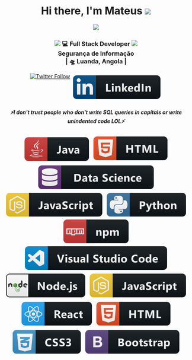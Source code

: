 <div align="center">
   <h1>Hi there, I'm Mateus <img src="https://media.giphy.com/media/hvRJCLFzcasrR4ia7z/giphy.gif" width="25px"> </h1>
   <img src="https://pronoun.cyou/x/y?subject=He&object=Him&height=20"> 
</div>

<div align="center">
<h3><img src="https://media.giphy.com/media/WUlplcMpOCEmTGBtBW/giphy.gif" width="30">  💻 Full Stack Developer <img src="https://media.giphy.com/media/WUlplcMpOCEmTGBtBW/giphy.gif" width="30"><br>  Segurança de Informação  <br> |  🛸 Luanda, Angola | </h3>
</div>

<p align="center">
   <a href="https://twitter.com/21_escutelo"><img alt="Twitter Follow" src="https://img.shields.io/twitter/follow/21_escutelo?style=for-the-badge&color=09f&labelColor=black&logo=twitter&label=@21_escutelo"></a>
 <a href="https://www.linkedin.com/in/mateus-escutelo/">
    <img src="svg/social/linkedin.svg" alt="linkedin" style="vertical-align:top; margin:6px 4px">
  </a>
 </p>

  <h5 align="center">
   <i>⚡️I don't trust people who don't write SQL queries in capitals or write unindented code LOL⚡️</i>
  </h5>
<p align="center">
  <!-- For more icons please follow  https://github.com/MikeCodesDotNET/ColoredBadges -->
  <img src="svg/dev/languages/java.svg" alt="java" style="vertical-align:top; margin:6px 4px">
  <img src="https://raw.githubusercontent.com/8bithemant/8bithemant/master/svg/dev/languages/html.svg" alt="html" style="vertical-align:top; margin:4px">    
  <img src="svg/dev/misc/datascience.svg" alt="datascience" style="vertical-align:top; margin:6px 4px">
  <img src="https://raw.githubusercontent.com/8bithemant/8bithemant/master/svg/dev/languages/js.svg" alt="js" style="vertical-align:top; margin:4px">
  <img src="https://raw.githubusercontent.com/8bithemant/8bithemant/master/svg/dev/languages/python.svg" alt="python" style="vertical-align:top; margin:4px">
  <img src="https://raw.githubusercontent.com/8bithemant/8bithemant/master/svg/dev/services/npm.svg" alt="npm" style="vertical-align:top; margin:4px">
  <img src="https://raw.githubusercontent.com/8bithemant/8bithemant/master/svg/dev/tools/visualstudio_code.svg" alt="vscode" style="vertical-align:top; margin:4px">
  <img src="svg/dev/frameworks/nodejs.svg" alt="nodejs" style="vertical-align:top; margin:6px 4px">
  <img src="svg/dev/languages/js.svg" alt="js" style="vertical-align:top; margin:6px 4px">
  <img src="svg/dev/frameworks/react.svg" alt="react" style="vertical-align:top; margin:6px 4px">
  <img src="svg/dev/languages/html.svg" alt="html" style="vertical-align:top; margin:6px 4px">
   <img src="svg/dev/languages/css3.svg" alt="css3" style="vertical-align:top; margin:6px 4px">
   <img src="svg/dev/frameworks/bootstrap.svg" alt="bootstrap" style="vertical-align:top; margin:6px 4px">
</p>
